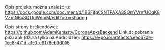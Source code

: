Opis projektu można znaleźć tu:
https://docs.google.com/document/d/1B6FjfgCSNTPAXA3SQmYVrnfUCqK8VZmN6u8QTfuWnmM/edit?usp=sharing

Opis strony backendowej:
https://github.com/AdamKaniasty/CoronaApkaBackend
Link do pobrania piku apk (działa tylko na Androidzie):
https://expo.io/artifacts/ceec670e-1cc8-471d-a1e0-e9178eb3d005
